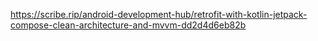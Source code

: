 https://scribe.rip/android-development-hub/retrofit-with-kotlin-jetpack-compose-clean-architecture-and-mvvm-dd2d4d6eb82b